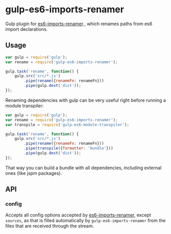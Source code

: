 gulp-es6-imports-renamer
===================================

Gulp plugin for [es6-imports-renamer](https://github.com/mairatma/es6-imports-renamer)., which renames paths from es6 import declarations.

## Usage

```javascript
var gulp = require('gulp');
var rename = require('gulp-es6-imports-renamer');

gulp.task('rename', function() {
	gulp.src('src/*.js')
		.pipe(rename({renameFn: renameFn}))
		.pipe(gulp.dest('dist'));
});
```

Renaming dependencies with gulp can be very useful right before running a module transpiler:

```javascript
var gulp = require('gulp');
var rename = require('gulp-es6-imports-renamer');
var transpile = require('gulp-es6-module-transpiler');

gulp.task('rename', function() {
	gulp.src('src/*.js')
		.pipe(rename({renameFn: renameFn}))
		.pipe(transpile({formatter: 'bundle'}))
		.pipe(gulp.dest('dist'));
});
```

That way you can build a bundle with all dependencies, including external ones (like jspm packages).

## API

### config

Accepts all config options accepted by [es6-imports-renamer](https://github.com/mairatma/es6-imports-renamer), except `sources`, as that is filled automatically by `gulp-es6-imports-renamer` from the files that are received through the stream.
